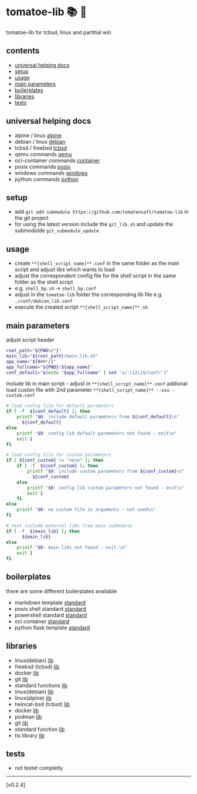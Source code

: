 <!-- omit in toc -->
# tomatoe-lib 📚 🍅

tomatoe-lib for tcbsd, linux and partitial win

<!-- omit in toc -->
## contents

- [universal helping docs](#universal-helping-docs)
- [setup](#setup)
- [usage](#usage)
- [main parameters](#main-parameters)
- [boilerplates](#boilerplates)
- [libraries](#libraries)
- [tests](#tests)

## universal helping docs

- alpine / linux [alpine](doc/alpine/)
- debian / linux [debian](doc/debian/)
- tcbsd / freebsd [tcbsd](doc/tcbsd/)
- qemu commands [qemu](doc/qemu/)
- oci-container commands [container](doc/oci-container/)
- posix commands [posix](doc/posix/)
- windows commands [windows](doc/windows/)
- python commands [python](doc/python/)

## setup

- add `git add submodule https://github.com/tomatensaft/tomatoe-lib` in the git project
- for using the latest version include the `git_lib.sh` and update the submodulde `git_submodule_update`

## usage

- create `**[shell_script_name]**.conf` in the same folder as the main script and adjust libs which wants to load
- adjust the correspondent config file for the shell script in the same folder as the shell script
- e.g. `shell_bp.sh` -> `shell_bp.conf`
- adjust in the `tomatoe-lib` folder the corresponding lib file e.g. `./conf/debian_lib.conf`
- execute the created script `**[shell_script_name]**.sh`

## main parameters

adjust script header

```sh
root_path="${PWD%/*}"
main_lib="${root_path}/main_lib.sh"
app_name="${0##*/}"
app_fullname="${PWD}/${app_name}"
conf_default="$(echo "$app_fullname" | sed 's/.\{2\}$/conf/')"
```

include lib in main script - adjust in `**[shell_script_name]**.conf`
addional load custon file with 2nd parameter `**[shell_script_name]** --xxx -custom.conf`

```sh
# load config file for default parameters
if [ -f  ${conf_default} ]; then
    printf "$0: include default parameters from ${conf_default}\n"
    . ${conf_default}
else
    printf "$0: config lib default parameters not found - exit\n"
    exit 1
fi

# load config file for custom parameters
if [ ${conf_custom} != "none" ]; then
    if [ -f  ${conf_custom} ]; then
        printf "$0: include custom parameters from ${conf_custom}\n"
        . ${conf_custom}
    else
        printf "$0: config lib custom parameters not found - exit\n"
        exit 1
    fi
else
    printf "$0: no custom file in arguments - not used\n"
fi

# test include external libs from main submodule
if [ -f  ${main_lib} ]; then
    . ${main_lib}
else
    printf "$0: main libs not found - exit.\n"
    exit 1
fi
```

## boilerplates

there are some different boilerplates available

- markdown template [standard](boilerplates/markdown/)
- posix shell standard [standard](boilerplates/posix-shell/)
- powershell standard [standard](boilerplates/power-shell/)
- oci container [standard](boilerplates/oci-container/)
- python flask template [standard](boilerplates/python/)

## libraries

- linux(debian) [lib](src/debian_lib.sh)
- freebsd (tcbsd) [lib](src/tcbsd_lib.sh)
- docker [lib](src/docker_lib.sh)
- git [lib](src/git_lib.sh)
- standard functions [lib](src/standard_lib.sh)
- linux(debian) [lib](src/debian_lib.sh)
- linux(alpine) [lib](src/alpine_lib.sh)
- twincat-bsd (tcbsd) [lib](src/tcbsd_lib.sh)
- docker [lib](src/docker_lib.sh)
- podman [lib](src/podman_lib.sh)
- git [lib](src/git_lib.sh)
- standard function [lib](src/standard_lib.sh)
- tls library [lib](src/tls_lib.sh)

## tests

- not testet completly

---

[v0.2.4]
